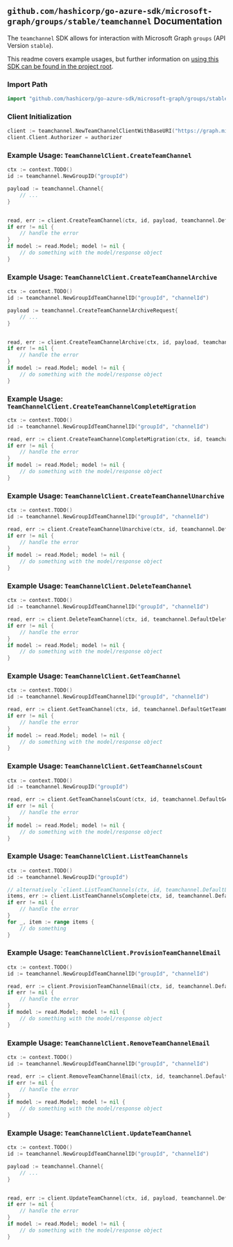 
## `github.com/hashicorp/go-azure-sdk/microsoft-graph/groups/stable/teamchannel` Documentation

The `teamchannel` SDK allows for interaction with Microsoft Graph `groups` (API Version `stable`).

This readme covers example usages, but further information on [using this SDK can be found in the project root](https://github.com/hashicorp/go-azure-sdk/tree/main/docs).

### Import Path

```go
import "github.com/hashicorp/go-azure-sdk/microsoft-graph/groups/stable/teamchannel"
```


### Client Initialization

```go
client := teamchannel.NewTeamChannelClientWithBaseURI("https://graph.microsoft.com")
client.Client.Authorizer = authorizer
```


### Example Usage: `TeamChannelClient.CreateTeamChannel`

```go
ctx := context.TODO()
id := teamchannel.NewGroupID("groupId")

payload := teamchannel.Channel{
	// ...
}


read, err := client.CreateTeamChannel(ctx, id, payload, teamchannel.DefaultCreateTeamChannelOperationOptions())
if err != nil {
	// handle the error
}
if model := read.Model; model != nil {
	// do something with the model/response object
}
```


### Example Usage: `TeamChannelClient.CreateTeamChannelArchive`

```go
ctx := context.TODO()
id := teamchannel.NewGroupIdTeamChannelID("groupId", "channelId")

payload := teamchannel.CreateTeamChannelArchiveRequest{
	// ...
}


read, err := client.CreateTeamChannelArchive(ctx, id, payload, teamchannel.DefaultCreateTeamChannelArchiveOperationOptions())
if err != nil {
	// handle the error
}
if model := read.Model; model != nil {
	// do something with the model/response object
}
```


### Example Usage: `TeamChannelClient.CreateTeamChannelCompleteMigration`

```go
ctx := context.TODO()
id := teamchannel.NewGroupIdTeamChannelID("groupId", "channelId")

read, err := client.CreateTeamChannelCompleteMigration(ctx, id, teamchannel.DefaultCreateTeamChannelCompleteMigrationOperationOptions())
if err != nil {
	// handle the error
}
if model := read.Model; model != nil {
	// do something with the model/response object
}
```


### Example Usage: `TeamChannelClient.CreateTeamChannelUnarchive`

```go
ctx := context.TODO()
id := teamchannel.NewGroupIdTeamChannelID("groupId", "channelId")

read, err := client.CreateTeamChannelUnarchive(ctx, id, teamchannel.DefaultCreateTeamChannelUnarchiveOperationOptions())
if err != nil {
	// handle the error
}
if model := read.Model; model != nil {
	// do something with the model/response object
}
```


### Example Usage: `TeamChannelClient.DeleteTeamChannel`

```go
ctx := context.TODO()
id := teamchannel.NewGroupIdTeamChannelID("groupId", "channelId")

read, err := client.DeleteTeamChannel(ctx, id, teamchannel.DefaultDeleteTeamChannelOperationOptions())
if err != nil {
	// handle the error
}
if model := read.Model; model != nil {
	// do something with the model/response object
}
```


### Example Usage: `TeamChannelClient.GetTeamChannel`

```go
ctx := context.TODO()
id := teamchannel.NewGroupIdTeamChannelID("groupId", "channelId")

read, err := client.GetTeamChannel(ctx, id, teamchannel.DefaultGetTeamChannelOperationOptions())
if err != nil {
	// handle the error
}
if model := read.Model; model != nil {
	// do something with the model/response object
}
```


### Example Usage: `TeamChannelClient.GetTeamChannelsCount`

```go
ctx := context.TODO()
id := teamchannel.NewGroupID("groupId")

read, err := client.GetTeamChannelsCount(ctx, id, teamchannel.DefaultGetTeamChannelsCountOperationOptions())
if err != nil {
	// handle the error
}
if model := read.Model; model != nil {
	// do something with the model/response object
}
```


### Example Usage: `TeamChannelClient.ListTeamChannels`

```go
ctx := context.TODO()
id := teamchannel.NewGroupID("groupId")

// alternatively `client.ListTeamChannels(ctx, id, teamchannel.DefaultListTeamChannelsOperationOptions())` can be used to do batched pagination
items, err := client.ListTeamChannelsComplete(ctx, id, teamchannel.DefaultListTeamChannelsOperationOptions())
if err != nil {
	// handle the error
}
for _, item := range items {
	// do something
}
```


### Example Usage: `TeamChannelClient.ProvisionTeamChannelEmail`

```go
ctx := context.TODO()
id := teamchannel.NewGroupIdTeamChannelID("groupId", "channelId")

read, err := client.ProvisionTeamChannelEmail(ctx, id, teamchannel.DefaultProvisionTeamChannelEmailOperationOptions())
if err != nil {
	// handle the error
}
if model := read.Model; model != nil {
	// do something with the model/response object
}
```


### Example Usage: `TeamChannelClient.RemoveTeamChannelEmail`

```go
ctx := context.TODO()
id := teamchannel.NewGroupIdTeamChannelID("groupId", "channelId")

read, err := client.RemoveTeamChannelEmail(ctx, id, teamchannel.DefaultRemoveTeamChannelEmailOperationOptions())
if err != nil {
	// handle the error
}
if model := read.Model; model != nil {
	// do something with the model/response object
}
```


### Example Usage: `TeamChannelClient.UpdateTeamChannel`

```go
ctx := context.TODO()
id := teamchannel.NewGroupIdTeamChannelID("groupId", "channelId")

payload := teamchannel.Channel{
	// ...
}


read, err := client.UpdateTeamChannel(ctx, id, payload, teamchannel.DefaultUpdateTeamChannelOperationOptions())
if err != nil {
	// handle the error
}
if model := read.Model; model != nil {
	// do something with the model/response object
}
```
